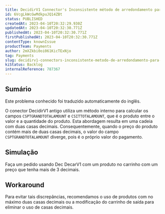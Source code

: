 ```yaml
---
title: DecidirV1 Connector's Inconsistente método de arredondamento para os campos CSPTGRANDTOTALAMOUNT e CSITTOTALAMOUNT.
id: 6VcgLkWcGwMdkpuJQ14ZBt
status: PUBLISHED
createdAt: 2023-04-10T20:32:29.930Z
updatedAt: 2023-04-10T20:32:30.771Z
publishedAt: 2023-04-10T20:32:30.771Z
firstPublishedAt: 2023-04-10T20:32:30.771Z
contentType: knownIssue
productTeam: Payments
author: 2mXZkbi0oi061KicTExNjo
tag: Payments
slug: decidirv1-connectors-inconsistente-metodo-de-arredondamento-para-os-campos-csptgrandtotalamount-e-csittotalamount
kiStatus: Backlog
internalReference: 787367
---
```


## Sumário

<div class="alert alert-info">
  <p>Este problema conhecido foi traduzido automaticamente do inglês.</p>
</div>


O conector DecidirV1 antigo utiliza um método interno para calcular os campos `CSPTGRANDTOTALAMOUNT` e `CSITTOTALAMOUNT`, que é o produto entre o valor e a quantidade do produto. Esta abordagem resulta em uma cadeia com duas casas decimais. Consequentemente, quando o preço do produto contém mais de duas casas decimais, o valor do campo `CSPTGRANDTOTALAMOUNT` diverge, pois é o próprio valor do pagamento.


##

## Simulação


Faça um pedido usando Dec DecarV1 com um produto no carrinho com um preço que tenha mais de 3 decimais.


##

## Workaround


Para evitar tais discrepâncias, recomendamos o uso de produtos com no máximo duas casas decimais ou a modificação do carrinho de saída para eliminar o uso de casas decimais.






